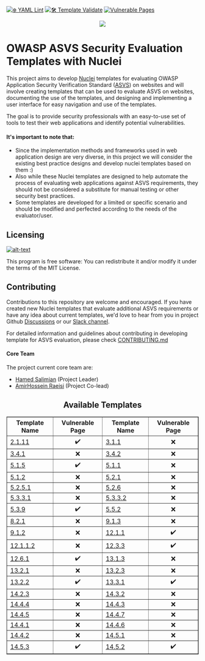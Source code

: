 [![❄️ YAML Lint](https://github.com/OWASP/www-project-asvs-security-evaluation-templates-with-nuclei/actions/workflows/syntax-checking.yml/badge.svg)](https://github.com/OWASP/www-project-asvs-security-evaluation-templates-with-nuclei/actions/workflows/syntax-checking.yml)
[![🛠 Template Validate](https://github.com/OWASP/www-project-asvs-security-evaluation-templates-with-nuclei/actions/workflows/template-validate.yml/badge.svg)](https://github.com/OWASP/www-project-asvs-security-evaluation-templates-with-nuclei/actions/workflows/template-validate.yml)
[![Vulnerable Pages](https://img.shields.io/website?labelColor=3D444C&link=https://vulnerable-pages.onrender.com/&label=%F0%9F%8E%AFVulnerable%20Pages&url=https://vulnerable-pages.onrender.com/)](https://vulnerable-pages.onrender.com/)

<p align="center">
<img src="./assets/images/Logo.png">
</p>

# OWASP ASVS Security Evaluation Templates with Nuclei


This project aims to develop  [Nuclei](https://github.com/projectdiscovery/nuclei) templates for evaluating OWASP Application Security Verification Standard ([ASVS](https://owasp.org/www-project-application-security-verification-standard/)) on websites and will involve creating templates that can be used to evaluate ASVS on websites, documenting the use of the templates, and designing and implementing a user interface for easy navigation and use of the templates. 
 
 The goal is to provide security professionals with an easy-to-use set of tools to test their web applications and identify potential vulnerabilities.
#### It's important to note that:
- Since the implementation methods and frameworks used in web application design are very diverse, in this project we will consider the existing best practice designs and develop nuclei templates based on them :)
- Also while these Nuclei templates are designed to help automate the process of evaluating web applications against ASVS requirements, they should not be considered a substitute for manual testing or other security best practices.
- Some templates are developed for a limited or specific scenario and should be modified and perfected according to the needs of the evaluator/user.

## Licensing
[![alt-text](https://img.shields.io/github/license/OWASP/www-project-asvs-security-evaluation-templates-with-nuclei)](https://github.com/OWASP/www-project-asvs-security-evaluation-templates-with-nuclei/blob/main/LICENSE)

This program is free software: You can redistribute it and/or modify it under the terms of the MIT License.

## Contributing

Contributions to this repository are welcome and encouraged. If you have created new Nuclei templates that evaluate additional ASVS requirements or have any idea about current templates, we'd love to hear from you in project Github [Discussions](https://github.com/OWASP/www-project-asvs-security-evaluation-templates-with-nuclei/discussions) or our [Slack channel](https://owasp.slack.com/archives/C052939BZ43). 

For detailed information and guidelines about contributing in developing template for ASVS evaluation, please check [CONTRIBUTING.md](https://github.com/OWASP/www-project-asvs-security-evaluation-templates-with-nuclei/blob/main/CONTRIBUTING.md)

#### Core Team
The project current core team are:
- [Hamed Salimian](https://github.com/Snbig)  (Project Leader)
- [AmirHossein Raeisi](https://github.com/Ahsraeisi)  (Project Co-lead)
<h2 align="center">Available Templates</h2>
<table border="1" cellpadding="5" cellspacing="0" align="center">
<tr><th>Template Name</th><th>Vulnerable Page</th><th>Template Name</th><th>Vulnerable Page</th></tr>
<tr><td><a href="https://github.com/OWASP/www-project-asvs-security-evaluation-templates-with-nuclei/blob/dev/templates/headless/2.1.11.yaml">2.1.11</a></td><td align='center'>✔️</td><td><a href="https://github.com/OWASP/www-project-asvs-security-evaluation-templates-with-nuclei/blob/dev/templates/3.1.1.yaml">3.1.1</a></td><td align='center'>❌</td></tr>
<tr><td><a href="https://github.com/OWASP/www-project-asvs-security-evaluation-templates-with-nuclei/blob/dev/templates/3.4.1.yaml">3.4.1</a></td><td align='center'>❌</td><td><a href="https://github.com/OWASP/www-project-asvs-security-evaluation-templates-with-nuclei/blob/dev/templates/3.4.2.yaml">3.4.2</a></td><td align='center'>❌</td></tr>
<tr><td><a href="https://github.com/OWASP/www-project-asvs-security-evaluation-templates-with-nuclei/blob/dev/templates/5.1.5.yaml">5.1.5</a></td><td align='center'>✔️</td><td><a href="https://github.com/OWASP/www-project-asvs-security-evaluation-templates-with-nuclei/blob/dev/templates/5.1.1.yaml">5.1.1</a></td><td align='center'>❌</td></tr>
<tr><td><a href="https://github.com/OWASP/www-project-asvs-security-evaluation-templates-with-nuclei/blob/dev/templates/dast/5.1.2.yaml">5.1.2</a></td><td align='center'>❌</td><td><a href="https://github.com/OWASP/www-project-asvs-security-evaluation-templates-with-nuclei/blob/dev/templates/5.2.1.yaml">5.2.1</a></td><td align='center'>❌</td></tr>
<tr><td><a href="https://github.com/OWASP/www-project-asvs-security-evaluation-templates-with-nuclei/blob/dev/templates/dast/5.2.5.1.yaml">5.2.5.1</a></td><td align='center'>❌</td><td><a href="https://github.com/OWASP/www-project-asvs-security-evaluation-templates-with-nuclei/blob/dev/templates/dast/5.2.6.yaml">5.2.6</a></td><td align='center'>❌</td></tr>
<tr><td><a href="https://github.com/OWASP/www-project-asvs-security-evaluation-templates-with-nuclei/blob/dev/templates/headless/5.3.3.1.yaml">5.3.3.1</a></td><td align='center'>❌</td><td><a href="https://github.com/OWASP/www-project-asvs-security-evaluation-templates-with-nuclei/blob/dev/templates/dast/5.3.3.2.yaml">5.3.3.2</a></td><td align='center'>❌</td></tr>
<tr><td><a href="https://github.com/OWASP/www-project-asvs-security-evaluation-templates-with-nuclei/blob/dev/templates/dast/5.3.9.yaml">5.3.9</a></td><td align='center'>✔️</td><td><a href="https://github.com/OWASP/www-project-asvs-security-evaluation-templates-with-nuclei/blob/dev/templates/dast/5.5.2.yaml">5.5.2</a></td><td align='center'>❌</td></tr>
<tr><td><a href="https://github.com/OWASP/www-project-asvs-security-evaluation-templates-with-nuclei/blob/dev/templates/8.2.1.yaml">8.2.1</a></td><td align='center'>❌</td><td><a href="https://github.com/OWASP/www-project-asvs-security-evaluation-templates-with-nuclei/blob/dev/templates/9.1.3.yaml">9.1.3</a></td><td align='center'>❌</td></tr>
<tr><td><a href="https://github.com/OWASP/www-project-asvs-security-evaluation-templates-with-nuclei/blob/dev/templates/9.1.2.yaml">9.1.2</a></td><td align='center'>❌</td><td><a href="https://github.com/OWASP/www-project-asvs-security-evaluation-templates-with-nuclei/blob/dev/templates/12.1.1.yaml">12.1.1</a></td><td align='center'>✔️</td></tr>
<tr><td><a href="https://github.com/OWASP/www-project-asvs-security-evaluation-templates-with-nuclei/blob/dev/templates/code/12.1.1.2.yaml">12.1.1.2</a></td><td align='center'>❌</td><td><a href="https://github.com/OWASP/www-project-asvs-security-evaluation-templates-with-nuclei/blob/dev/templates/dast/12.3.3.yaml">12.3.3</a></td><td align='center'>✔️</td></tr>
<tr><td><a href="https://github.com/OWASP/www-project-asvs-security-evaluation-templates-with-nuclei/blob/dev/templates/12.6.1.yaml">12.6.1</a></td><td align='center'>✔️</td><td><a href="https://github.com/OWASP/www-project-asvs-security-evaluation-templates-with-nuclei/blob/dev/templates/headless/13.1.3.yaml">13.1.3</a></td><td align='center'>❌</td></tr>
<tr><td><a href="https://github.com/OWASP/www-project-asvs-security-evaluation-templates-with-nuclei/blob/dev/templates/13.2.1.yaml">13.2.1</a></td><td align='center'>❌</td><td><a href="https://github.com/OWASP/www-project-asvs-security-evaluation-templates-with-nuclei/blob/dev/templates/13.2.3.yaml">13.2.3</a></td><td align='center'>❌</td></tr>
<tr><td><a href="https://github.com/OWASP/www-project-asvs-security-evaluation-templates-with-nuclei/blob/dev/templates/13.2.2.yaml">13.2.2</a></td><td align='center'>✔️</td><td><a href="https://github.com/OWASP/www-project-asvs-security-evaluation-templates-with-nuclei/blob/dev/templates/13.3.1.yaml">13.3.1</a></td><td align='center'>✔️</td></tr>
<tr><td><a href="https://github.com/OWASP/www-project-asvs-security-evaluation-templates-with-nuclei/blob/dev/templates/headless/14.2.3.yaml">14.2.3</a></td><td align='center'>❌</td><td><a href="https://github.com/OWASP/www-project-asvs-security-evaluation-templates-with-nuclei/blob/dev/templates/workflows/14.3.2.yaml">14.3.2</a></td><td align='center'>❌</td></tr>
<tr><td><a href="https://github.com/OWASP/www-project-asvs-security-evaluation-templates-with-nuclei/blob/dev/templates/14.4.4.yaml">14.4.4</a></td><td align='center'>❌</td><td><a href="https://github.com/OWASP/www-project-asvs-security-evaluation-templates-with-nuclei/blob/dev/templates/14.4.3.yaml">14.4.3</a></td><td align='center'>❌</td></tr>
<tr><td><a href="https://github.com/OWASP/www-project-asvs-security-evaluation-templates-with-nuclei/blob/dev/templates/14.4.5.yaml">14.4.5</a></td><td align='center'>❌</td><td><a href="https://github.com/OWASP/www-project-asvs-security-evaluation-templates-with-nuclei/blob/dev/templates/14.4.7.yaml">14.4.7</a></td><td align='center'>❌</td></tr>
<tr><td><a href="https://github.com/OWASP/www-project-asvs-security-evaluation-templates-with-nuclei/blob/dev/templates/14.4.1.yaml">14.4.1</a></td><td align='center'>❌</td><td><a href="https://github.com/OWASP/www-project-asvs-security-evaluation-templates-with-nuclei/blob/dev/templates/14.4.6.yaml">14.4.6</a></td><td align='center'>❌</td></tr>
<tr><td><a href="https://github.com/OWASP/www-project-asvs-security-evaluation-templates-with-nuclei/blob/dev/templates/14.4.2.yaml">14.4.2</a></td><td align='center'>❌</td><td><a href="https://github.com/OWASP/www-project-asvs-security-evaluation-templates-with-nuclei/blob/dev/templates/14.5.1.yaml">14.5.1</a></td><td align='center'>❌</td></tr>
<tr><td><a href="https://github.com/OWASP/www-project-asvs-security-evaluation-templates-with-nuclei/blob/dev/templates/14.5.3.yaml">14.5.3</a></td><td align='center'>✔️</td><td><a href="https://github.com/OWASP/www-project-asvs-security-evaluation-templates-with-nuclei/blob/dev/templates/14.5.2.yaml">14.5.2</a></td><td align='center'>✔️</td></tr>

</table>
</center>
